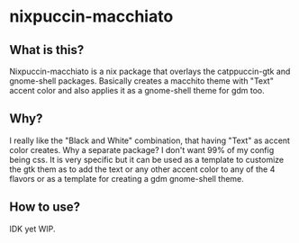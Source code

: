 # nixpuccin-macchiato

## What is this?
Nixpuccin-macchiato is a nix package that overlays the catppuccin-gtk and gnome-shell packages. Basically creates a macchito theme with "Text" accent color and also applies it as a gnome-shell theme for gdm too.

## Why?
I really like the "Black and White" combination, that having "Text" as accent color creates. Why a separate package? I don't want 99% of my config being css. It is very specific but it can be used as a template to customize the gtk them as to add the text or any other accent color to any of the 4 flavors or as a template for creating a gdm gnome-shell theme.

## How to use?
IDK yet WIP.
